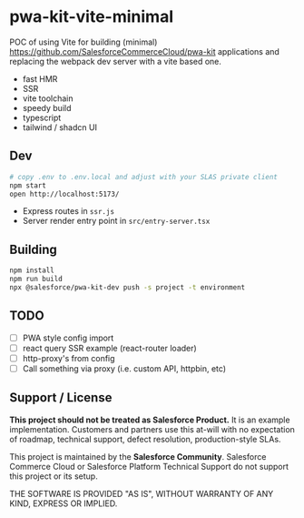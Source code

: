 # pwa-kit-vite-minimal

POC of using Vite for building (minimal) https://github.com/SalesforceCommerceCloud/pwa-kit applications and replacing
the webpack dev server with a vite based one.

- fast HMR
- SSR
- vite toolchain
- speedy build
- typescript
- tailwind / shadcn UI

## Dev

```bash
# copy .env to .env.local and adjust with your SLAS private client
npm start
open http://localhost:5173/
```

- Express routes in `ssr.js`
- Server render entry point in `src/entry-server.tsx`

## Building

```bash
npm install
npm run build
npx @salesforce/pwa-kit-dev push -s project -t environment
```

## TODO

- [ ] PWA style config import
- [ ] react query SSR example (react-router loader)
- [ ] http-proxy's from config
- [ ] Call something via proxy (i.e. custom API, httpbin, etc)

## Support / License

**This project should not be treated as Salesforce Product.** It is an example implementation.
Customers and partners use this at-will with no expectation of roadmap, technical support,
defect resolution, production-style SLAs.

This project is maintained by the **Salesforce Community**. Salesforce Commerce Cloud or Salesforce Platform Technical
Support do not support this project or its setup.

THE SOFTWARE IS PROVIDED "AS IS", WITHOUT WARRANTY OF ANY KIND, EXPRESS OR IMPLIED.
